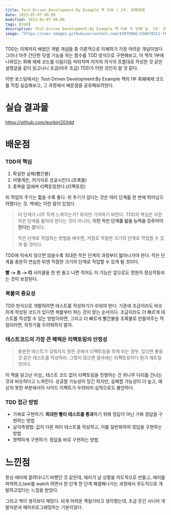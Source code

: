 ```yaml
---
title: Test-Driven Development:By Example 책 리뷰 | 1부. 화폐예제
date: 2023-05-07 00:00
modified: 2023-05-07 00:00
tags: [tdd]
description: Test-Driven Development:By Example 책 리뷰 두 번째 글. 1부. 화폐예제 실습 후기
image: "https://user-images.githubusercontent.com/43979066/236678311-f6013e1f-8c18-4db7-ba9c-70632df8c0f7.png"
---
```


TDD는 이제까지 배웠던 개발 개념들 중 이론적으로 이해하기 가장 어려운 개념이었다. 그러나 아주 간단한 덧셈 기능을 하는 함수를 TDD 방식으로 구현해보고, 이 책의 1부에 나와있는 화폐 예제 코드를 더듬더듬 따라치며 저자의 의식의 흐름대로 작성한 것 같은 설명글을 같이 읽고나니 조금(아주 조금) TDD가 어떤 것인지 알 것 같다.

이번 포스팅에서는 Test-Driven Development:By Example 책의 1부 화폐예제 코드를 직접 실습해보고, 그 과정에서 배운점을 공유해보려한다.

# 실습 결과물

https://github.com/eunbin20/tdd

# 배운점

### TDD의 핵심

1. 확실한 실패(빨간불)
2. 어떻게든, 어거지로 성공시킨다.(초록불)
3. 중복을 없애며 리팩토링한다.(리팩토링)

위 작업의 주기는 짧을 수록 좋다. 위 주기가 길다는 것은 여러 단계를 한 번에 뛰어넘으려했다는 것. 책에는 이런 말이 있었다.

> 이 단계가 너무 작게 느껴지는가? 하지만 기억하기 바란다. TDD의 핵심은 이런 작은 단계를 밟아야 한다는 것이 아니라, **이런 작은 단계를 밟을 능력을 갖추어야한다는 것**이다.

> 작은 단계로 작업하는 방법을 배우면, 저절로 적절한 크기의 단계로 작업할 수 있게 될 것이다.

TDD에 익숙치 않으면 않을수록 최대한 작은 단계의 과정부터 밟아나가야 한다. 작은 단계를 충분히 연습한 뒤엔 적절한 크기의 단계로 작업할 수 있게 될 것이다.

**빨 -> 초 -> 리** 사이클을 한 번 돌고 나면 적어도 이 기능은 앞으로도 영원히 정상작동되는 것이 보장된다.

### 복붙의 중요성

TDD 방식으로 개발하려면 테스트를 작성하기가 쉬워야 한다. 기존에 조금이라도 비슷하게 작성된 코드가 있다면 복붙부터 하는 것이 맞는 순서이다. 조금이라도 더 빠르게 테스트를 작성할 수 있는 방법이라면, 그리고 더 빠르게 빨간불을 초록불로 만들어주는 작업이라면, 죄짓기를 두려워하지 말자.

### 테스트코드의 가장 큰 혜택은 리팩토링의 안정성

> 충분한 테스트가 갖춰지지 못한 곳에서 리팩토링을 하게 되는 경우, 있으면 좋을 것 같은 테스트를 작성하라. 그렇지 않으면 결국에는 리팩토링하다 뭔가 깨트릴 것이다.

이 책을 읽고난 이상,, 테스트 코드 없이 리팩토링을 진행하는 건 외나무 다리를 건너는 것과 비슷하다고 느껴진다. 성공할 가능성이 있긴 하지만, 실패할 가능성이 더 높고, 예상치 못한 부분에서의 사이드 이펙트가 우려되어 심적으로도 불안하다.

### TDD 접근 방법

- 가짜로 구현하기: **최대한 빨리 테스트를 통과**하기 위해 정답이 아닌 가짜 정답을 구현하는 방법
- 삼각측량법: 값이 다른 여러 테스트를 작성하고, 이를 일반화하여 정답을 구현하는 방법
- 명백하게 구현하기: 정답을 바로 구현하는 방법

# 느낀점

항상 에러에 끌려다니기 바빴던 것 같은데, 에러가 날 상황을 의도적으로 만들고, 에러를 파악하고,test를 watch 하면서 한 단계 한 단계 해결해나가는 과정에서 주도적으로 개발하고있다는 느낌을 받았다.

그리고 책이 생각보다 재밌다. 되게 어려운 책일거라고 생각했는데, 조금 웃긴 시니어 개발자분과 페어프로그래밍하는 기분이었다.
